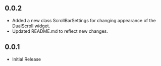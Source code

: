 ## 0.0.2

* Added a new class ScrollBarSettings for changing appearance of the DualScroll widget.
* Updated README.md to reflect new changes.

## 0.0.1

* Initial Release
